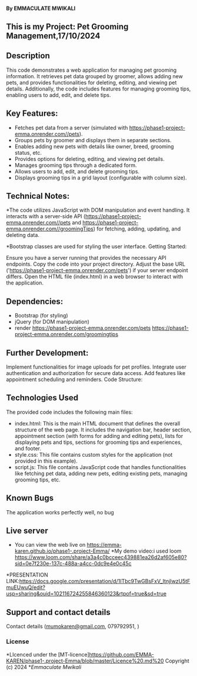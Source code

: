 #### **By EMMACULATE MWIKALI**
## This is my Project: Pet Grooming Management,17/10/2024
## Description
This code demonstrates a web application for managing pet grooming information. It retrieves pet data grouped by groomer, allows adding new pets, and provides functionalities for deleting, editing, and viewing pet details. Additionally, the code includes features for managing grooming tips, enabling users to add, edit, and delete tips.

## Key Features:

* Fetches pet data from a server (simulated with https://phase1-project-emma.onrender.com//pets).
* Groups pets by groomer and displays them in separate sections.
* Enables adding new pets with details like owner, breed, grooming status, etc.
* Provides options for deleting, editing, and viewing pet details.
* Manages grooming tips through a dedicated form.
* Allows users to add, edit, and delete grooming tips.
* Displays grooming tips in a grid layout (configurable with column size).

## Technical Notes:

*The code utilizes JavaScript with DOM manipulation and event handling.
It interacts with a server-side API (https://phase1-project-emma.onrender.com//pets and https://phase1-project-emma.onrender.com//groomingTips) for fetching, adding, updating, and deleting data.

*Bootstrap classes are used for styling the user interface.
Getting Started:

Ensure you have a server running that provides the necessary API endpoints.
Copy the code into your project directory.
Adjust the base URL ('https://phase1-project-emma.onrender.com/pets') if your server endpoint differs.
Open the HTML file (index.html) in a web browser to interact with the application.

## Dependencies:

* Bootstrap (for styling)
* jQuery (for DOM manipulation)
* render https://phase1-project-emma.onrender.com/pets 
        https://phase1-project-emma.onrender.com/groomingtips

## Further Development:

Implement functionalities for image uploads for pet profiles.
Integrate user authentication and authorization for secure data access.
Add features like appointment scheduling and reminders.
Code Structure:

## Technologies Used
The provided code includes the following main files:

* index.html: This is the main HTML document that defines the overall structure of the web page. It includes the navigation bar, header section, appointment section (with forms for adding and editing pets), lists for displaying pets and tips, sections for grooming tips and experiences, and footer.
* style.css: This file contains custom styles for the application (not provided in this example).
* script.js: This file contains JavaScript code that handles functionalities like fetching pet data, adding new pets, editing existing pets, managing grooming tips, etc.

## Known Bugs
The application works perfectly well, no bug

## Live server
* You can view the web live on https://emma-karen.github.io/phase1-.project-Emma/
*My demo video:i used loom https://www.loom.com/share/a3a4c0bcceec439881ea26d2af605e80?sid=0e7f230e-137c-488a-a4cc-0dc9e4e0c45c

*PRESENTATION LINK:https://docs.google.com/presentation/d/1ITbc9TwGBsFxV_ItnjIwzU5tFmuEUwuQ/edit?usp=sharing&ouid=102116724255846360123&rtpof=true&sd=true

## Support and contact details
Contact details (mumokaren@gmail.com, 079792951, )

### License
*LIcenced under the [MT-licence]https://github.com/EMMA-KAREN/phase1-.project-Emma/blob/master/Licence%20.md%20
Copyright (c) 2024 **Emmaculate Mwikali*
